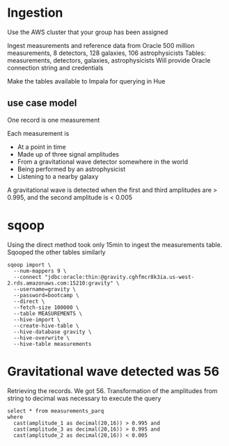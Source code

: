 # Ingestion
Use the AWS cluster that your group has been assigned

Ingest measurements and reference data from Oracle
500 million measurements, 8 detectors, 128 galaxies, 106 astrophysicists
Tables: measurements, detectors, galaxies, astrophysicists
Will provide Oracle connection string and credentials

Make the tables available to Impala for querying in Hue

## use case model
One record is one measurement

Each measurement is
* At a point in time
* Made up of three signal amplitudes
* From a gravitational wave detector somewhere in the world
* Being performed by an astrophysicist
* Listening to a nearby galaxy

A gravitational wave is detected when the first and third amplitudes are > 0.995, and the second amplitude is < 0.005

# sqoop
Using the direct method took only 15min to ingest the measurements table. Sqooped the other tables similarly
```
sqoop import \
  --num-mappers 9 \
  --connect "jdbc:oracle:thin:@gravity.cghfmcr8k3ia.us-west-2.rds.amazonaws.com:15210:gravity" \
  --username=gravity \
  --password=bootcamp \
  --direct \
  --fetch-size 100000 \
  --table MEASUREMENTS \
  --hive-import \
  --create-hive-table \
  --hive-database gravity \
  --hive-overwrite \
  --hive-table measurements

```

# Gravitational wave detected was 56
Retrieving the records. We got 56. Transformation of the amplitudes from string to decimal was necessary to execute the query
```
select * from measurements_parq 
where 
  cast(amplitude_1 as decimal(20,16)) > 0.995 and 
  cast(amplitude_3 as decimal(20,16)) > 0.995 and 
  cast(amplitude_2 as decimal(20,16)) < 0.005

```